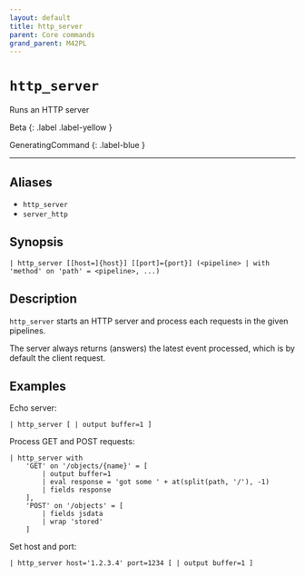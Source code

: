 ```yaml
---
layout: default
title: http_server
parent: Core commands
grand_parent: M42PL
---
```


# `http_server`

Runs an HTTP server

Beta
{: .label .label-yellow }

GeneratingCommand
{: .label-blue }

---


## Aliases

* `http_server`
* `server_http`

## Synopsis

```shell
| http_server [[host=]{host}] [[port]={port}] (<pipeline> | with 'method' on 'path' = <pipeline>, ...)
```


## Description

`http_server` starts an HTTP server and process each requests in the given
pipelines.

The server always returns (answers) the latest event processed, which is by
default the client request.



## Examples


Echo server:

```
| http_server [ | output buffer=1 ]
```

Process GET and POST requests:

```
| http_server with
    'GET' on '/objects/{name}' = [
        | output buffer=1
        | eval response = 'got some ' + at(split(path, '/'), -1)
        | fields response
    ],
    'POST' on '/objects' = [
        | fields jsdata
        | wrap 'stored'
    ]
```

Set host and port:

```
| http_server host='1.2.3.4' port=1234 [ | output buffer=1 ]
```


